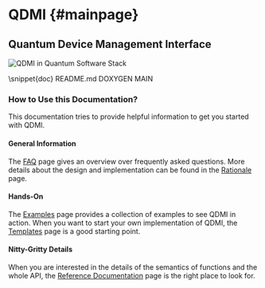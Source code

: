 # QDMI {#mainpage}

<!-- IMPORTANT: Keep the line above as the first line and do not remove the label above. -->
<!----------------------------------------------------------------------------
Copyright 2024 Munich Quantum Software Stack Project

Licensed under the Apache License, Version 2.0 with LLVM Exceptions (the
"License"); you may not use this file except in compliance with the License.
You may obtain a copy of the License at

https://github.com/Munich-Quantum-Software-Stack/QDMI/blob/develop/LICENSE

Unless required by applicable law or agreed to in writing, software
distributed under the License is distributed on an "AS IS" BASIS, WITHOUT
WARRANTIES OR CONDITIONS OF ANY KIND, either express or implied. See the
License for the specific language governing permissions and limitations under
the License.

SPDX-License-Identifier: Apache-2.0 WITH LLVM-exception
-------------------------------------------------------------------------- -->

<!-- The label is needed to set this page as the main page in Doxygen. -->
<!-- This file is a static page and included in the CMakeLists.txt file. -->

## Quantum Device Management Interface

<img class="qdmi" alt="QDMI in Quantum Software Stack" src="qdmi.svg">

<!-- Include the content of README.md between the pair of markers DOXYGEN MAIN. -->

\snippet{doc} README.md DOXYGEN MAIN

### How to Use this Documentation?

This documentation tries to provide helpful information to get you started with QDMI.

#### General Information

The [FAQ](faq.md) page gives an overview over frequently asked questions. More details about the
design and implementation can be found in the [Rationale](rationale.md) page.

#### Hands-On

The [Examples](examples.md) page provides a collection of examples to see QDMI in action. When you
want to start your own implementation of QDMI, the [Templates](templates.md) page is a good starting
point.

#### Nitty-Gritty Details

When you are interested in the details of the semantics of functions and the whole API, the
[Reference Documentation](files.html) page is the right place to look for.
